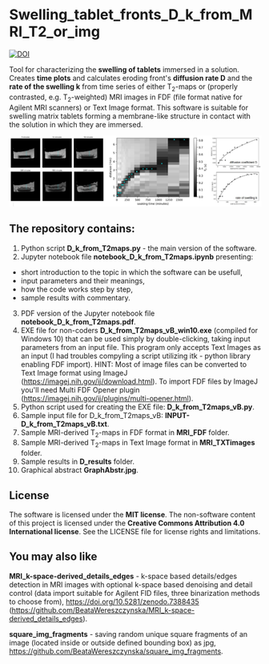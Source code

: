 # Swelling_tablet_fronts_D_k_from_MRI_T2_or_img

[![DOI](https://zenodo.org/badge/549551356.svg)](https://zenodo.org/badge/latestdoi/549551356)

Tool for characterizing the **swelling of tablets** immersed in a solution. Creates **time plots** and calculates eroding front's **diffusion rate D** and the **rate of the swelling k** from time series of either T<sub>2</sub>-maps or (properly contrasted, e.g. T<sub>2</sub>-weighted) MRI images in FDF (file format native for Agilent MRI scanners) or Text Image format. This software is suitable for swelling matrix tablets forming a membrane-like structure in contact with the solution in which they are immersed.

![Graphical abstract](GraphAbstr.jpg)

## The repository contains:
1. Python script **D_k_from_T2maps.py** - the main version of the software.
2. Jupyter notebook file **notebook_D_k_from_T2maps.ipynb** presenting:
- short introduction to the topic in which the software can be usefull,
- input parameters and their meanings,
- how the code works step by step,
- sample results with commentary.
3. PDF version of the Jupyter notebook file **notebook_D_k_from_T2maps.pdf**.
4. EXE file for non-coders **D_k_from_T2maps_vB_win10.exe** (compiled for Windows 10) that can be used simply by double-clicking, taking input parameters from an input file. This program only accepts Text Images as an input (I had troubles compyling a script utilizing itk - python library enabling FDF import). HINT: Most of image files can be converted to Text Image format using ImageJ (https://imagej.nih.gov/ij/download.html). To import FDF files by ImageJ you'll need Multi FDF Opener plugin (https://imagej.nih.gov/ij/plugins/multi-opener.html).
5. Python script used for creating the EXE file: **D_k_from_T2maps_vB.py**.
6. Sample input file for D_k_from_T2maps_vB: **INPUT-D_k_from_T2maps_vB.txt**.
7. Sample MRI-derived T<sub>2</sub>-maps in FDF format in **MRI_FDF** folder.
8. Sample MRI-derived T<sub>2</sub>-maps in Text Image format in **MRI_TXTimages** folder.
9. Sample results in **D_results** folder.
10. Graphical abstract **GraphAbstr.jpg**.

## License
The software is licensed under the **MIT license**. The non-software content of this project is licensed under the **Creative Commons Attribution 4.0 International license**. See the LICENSE file for license rights and limitations.

## You may also like
**MRI_k-space-derived_details_edges** - k-space based details/edges detection in MRI images with optional k-space based denoising and detail control
(data import suitable for Agilent FID files, three binarization methods to choose from), https://doi.org/10.5281/zenodo.7388435 (https://github.com/BeataWereszczynska/MRI_k-space-derived_details_edges).

**square_img_fragments** - saving random unique square fragments of an image (located inside or outside defined bounding box) as jpg, https://github.com/BeataWereszczynska/square_img_fragments.
